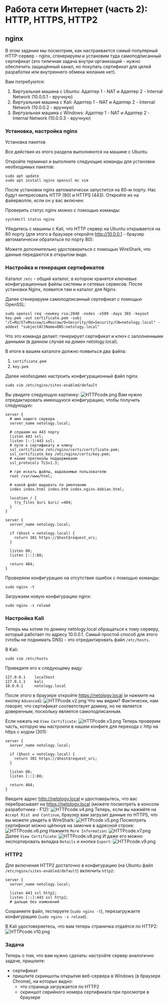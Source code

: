 # Работа сети Интернет (часть 2): HTTP, HTTPS, HTTP2
## nginx
В этом задании мы посмотрим, как настраивается самый популярный HTTP-сервер - nginx, сгенерируем и установим туда самоподписанный сертификат (это типичная задача внутри организаций - нужно обеспечить защищённый канал, но покупать сертификат для целей разработки или внутреннего обмена желания нет).

Вам потребуются:

1. Виртуальная машина с Ubuntu: Адаптер 1 - NAT и Адаптер 2 - Internal Network (10.0.0.1 - вручную)
2. Виртуальная машина с Kali: Адаптер 1 - NAT и Адаптер 2 - Internal Network (10.0.0.2 - вручную)
3. Виртуальная машина с Windows: Адаптер 1 - NAT и Адаптер 2 - Internal Network (10.0.0.3 - вручную)

### Установка, настройка nginx

Установка пакетов

Все действия из этого раздела выполняются на машине с Ubuntu.

Откройте терминал и выполните следующие команды для установки необходимых пакетов:
```
sudo apt update
sudo apt install nginx openssl mc vim
```
Поcле установки nginx автоматически запустится на 80-м порту. Нас будут интересовать HTTP (80) и HTTPS (443). Откройте их на файерволле, если он у вас включен:

Проверить статус nginx можно с помощью команды:
```
systemctl status nginx
```
Убедитесь с машины с Kali, что HTTP сервер на Ubuntu открывается на 80 порту (для этого в браузере откройте http://10.0.0.1 - браузер автоматически обратиться по порту 80):

Можете дополнительно удостовериться с помощью WireShark, что данные передаются в открытом виде.

### Настройка и генерация сертификатов
Каталог <code>/etc</code> - общий каталог, в котором хранятся ключевые конфигурационные файлы системы и сетевых сервисов. После установки Nginx, появится там и каталог для Nginx.

Далее сгенерируем самоподписанный сертификат с помощью OpenSSL:
```
sudo openssl req -newkey rsa:2048 -nodes -x509 -days 365 -keyout key.pem -out certificate.pem -subj "/C=RU/ST=Moscow/L=Moscow/O=Security/OU=Security/CN=netology.local" -addext "subjectAltName=DNS:netology.local"
```
Что это команда делает: генерирует сертификат и ключ с заполненными данными (в данном случае на домен netology.local).

В итоге в вашем каталоге должно появиться два файла:

1. <code>certificate.pem</code>
2. <code>key.pem</code>

Далее необходимо настроить конфигурационный файл nginx.
```
sudo vim /etc/nginx/sites-enabled/default
```
Вы увидите следующую картинку:
![HTTPcode.png](..%2F..%2Fimages%2FHTTPcode.png)
Вам нужно отредактировать имеющуюся конфигурацию, чтобы получить следующую:
```
server {
  # имя нашего сервера
  server_name netology.local;

  # слушаем на 443 порту
  listen 443 ssl;
  listen [::]:443 ssl;
  # пути к сертификату и ключу
  ssl_certificate /etc/nginx/certs/certificate.pem;
  ssl_certificate_key /etc/nginx/certs/key.pem;
  # какие протоколы поддерживаем
  ssl_protocols TLSv1.3;

  # где искать файлы, выдаваемые пользователю
  root /var/www/html;

  # какой файл выдавать по умолчанию
  index index.html index.htm index.nginx-debian.html;

  location / {
    try_files $uri $uri/ =404; 
  }     
}

server {
  server_name netology.local;

  if ($host = netology.local) {
    return 301 https://$host$request_uri;
  }

  listen 80;
  listen [::]:80;

  return 404;
}
```
Проверяем конфигурацию на отсутствие ошибок с помощью команды:
```
sudo nginx -t
```
Загружаем новую конфигурацию nginx:
```
sudo nginx -s reload
```
### Настройка Kali
Теперь мы хотим по домену netology.local обращаться к тому серверу, который работает по адресу 10.0.0.1. Самый простой способ для этого (чтобы не поднимать DNS) - это отредактировать файл <code>/etc/hosts</code>.

В Kali:
```
sudo vim /etc/hosts
```
Приведите его к следующему виду:
```
127.0.0.1    localhost
127.0.1.1    kali
10.0.0.1     netology.local
```
После этого в браузере откройте https://netology.local (и нажмите на кнопку <code>Advanced</code>):
![HTTPcode.v2.png](..%2F..%2Fimages%2FHTTPcode.v2.png)
Что мы видим? Фактически, нам говорят, что сертификат соответствует домену, но не является доверенным, поскольку является самоподписанным.

Если нажать на <code>View Certificate</code>:
![HTTPcode.v3.png](..%2F..%2Fimages%2FHTTPcode.v3.png)
Теперь проверим часть, которую мы настроили в нашем конфиге для перехода с http на https с кодом (301):
```
server {
  server_name netology.local;

  if ($host = netology.local) {
    return 301 https://$host$request_uri;
  }

  listen 80;
  listen [::]:80;

  return 404;
}
```
Введите адрес http://netology.local и удостоверьтесь, что вас перебрасывает на https://netology.local (можете посмотреть в консоли разработчика - F12):
![HTTPcode.v4.png](..%2F..%2Fimages%2FHTTPcode.v4.png)
Теперь, если вы нажмёте на <code>Accept Rist and Continue</code>, браузер вам загрузит данные по HTTPS, что вы можете увидеть в WireShark:
![HTTPcode.v5.png](..%2F..%2Fimages%2FHTTPcode.v5.png)
Посмотреть сертификат можно щёлкнув на замочке в адресной строке:
![HTTPcode.v6.png](..%2F..%2Fimages%2FHTTPcode.v6.png)
Нажмите <code>More Information</code>:
![HTTPcode.v7.png](..%2F..%2Fimages%2FHTTPcode.v7.png)
Далее <code>View Certificate</code>:
![HTTPcode.v8.png](..%2F..%2Fimages%2FHTTPcode.v8.png)
И даже его можно экспортировать вкладка <code>Details</code> и кнопка <code>Export</code>:
![HTTPcode.v9.png](..%2F..%2Fimages%2FHTTPcode.v9.png)

### HTTP2
Для включения HTTP2 достаточно в конфигурацию (на Ubuntu файл <code>/etc/nginx/sites-enabled/default</code>) включить <code>http2</code>:
```
server {
  server_name netology.local;

  listen 443 ssl http2;
  listen [::]:443 ssl http2;
  # дальше без изменений
```
Сохраняете файл, тестируете (<code>sudo nginx -t</code>), перезагружаете конфигурацию (<code>sudo nginx -s reload</code>).

В Kali удостоверяетесь, что вам теперь страничка отдаётся по HTTP2:
![HTTPcode.v10.png](..%2F..%2Fimages%2FHTTPcode.v10.png)
### Задача
Теперь о том, что вам нужно сделать: настройте сервер аналогично задаче, пришлите:

- сертификат
- пришлите скриншоты открытия веб-сервера в Windows (в браузере Chrome), на которых видно:
  - что страница загружается по HTTP2
  - скриншот серийного номера сертификата при просмотре в браузере